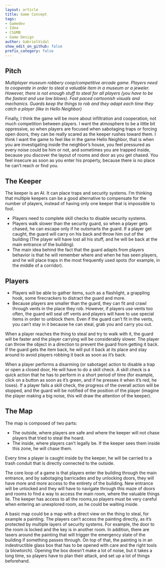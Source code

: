 ```yaml
---
layout: article
title: Game Concept
tags:
- Gamedev
- Idea
- CSUMB
- Game Design
author: GabrielVidal
show_edit_on_github: false
prefix_category: false
---
```


## Pitch

_Multiplayer museum robbery coop/competitive arcade game.
Players need to cooperate in order to steal a valuable item in a museum or a jeweler. However, there is not enough stuff to steal for all players (you have to be the fastest and use low blows). Fast paced cartoonish visuals and mechanics. Guards keep the things to rob and they adapt each time they catch a player (like in Hello Neighbor)_

Finally, I think the game will be more about infiltration and cooperation, not much competition between players. I want the atmosphere to be a little bit oppressive, so when players are focused when sabotaging traps or forcing open doors, they can be really scared as the keeper rushes toward them.
I think I want the game to feel like in the game Hello Neighbor, that is when you are investigating inside the neighbor’s house, you feel pressured as every noise could be him or not, and sometimes you are trapped inside, because you discover the layout of rooms and door as you get chased.
You feel insecure as soon as you enter his property, because there is no place he can’t reach or find you.

## The Keeper

The keeper is an AI. It can place traps and security systems.
I’m thinking that multiple keepers can be a good alternative to compensate for the number of players, instead of having only one keeper that is impossible to fool.

* Players need to complete skill checks to disable security systems.
* Players walk slower than the security guard, so when a player gets chased, he can escape only if he outsmarts the guard. If a player get caught, the guard will carry on his back and throw him out of the building (The player will have lost all his stuff, and he will be back at the main entrance of the building).
* The main idea behind the fact that the guard adapts from players behavior is that he will remember where and when he has seen players, and he will place traps in the most frequently used spots (for example, in the middle of a corridor).

## Players

* Players will be able to gather items, such as a flashlight, a grappling hook, some firecrackers to distract the guard and more.
* Because players are smaller than the guard, they can fit and crawl through vents in the place they rob. However, if players use vents too often, the guard will seal off vents and players will have to use special items in order to unblock them. Even if the guard can’t fit in the vents, you can’t stay in it because he can steal, grab you and carry you out.

When a player reaches the thing to steal and try to walk with it, the guard will be faster and the player carrying will be considerably slower. The player can throw the object in a direction to prevent the guard from getting it back.
If the guard gets the item back, he will put it back at its place and stay around to avoid players robbing it back as soon as it’s back.

When a player performs a disarming (or sabotage) action to disable a trap or open a closed door, He will have to do a skill check. A skill check is a quick action that he has to perform in a short period of time (for example, click on a button as soon as it’s green, and if he presses it when it’s red, he loses). If a player fails a skill check, the progress of the overall action will be stopped, and the guard will be notified of the position of the player (imagine the player making a big noise, this will draw the attention of the keeper).

## The Map

The map is composed of two parts:

* The outside, where players are safe and where the keeper will not chase players that tried to steal the hoard.
* The inside, where players can’t legally be. If the keeper sees them inside this zone, he will chase them.

Every time a player is caught inside by the keeper, he will be carried to a trash conduit that is directly connected to the outside.

The core loop of a game is that players enter the building through the main entrance, and by sabotaging barricades and by unlocking doors, they will have more and more access to the entirety of the building. New entrance will be unlocked and they will have to navigate through this maze of doors and rooms to find a way to access the main room, where the valuable things lie.
The keeper has access to all the rooms,so players must be very careful when entering an unexplored room, as he could be waiting inside.

A basic map could be a map with a direct view on the thing to steal, for example a painting. The players can’t access the painting directly, as it’s protected by multiple layers of security systems. For example, the door to the room is locked and the key is in another room. In addition, there are lasers around the painting that will trigger the emergency state of the building if something passes through. On top of that, the painting is in an indestructible glass box that has to be opened with care and the right tools (a blowtorch). Opening the box doesn’t make a lot of noise, but it takes a long time, so players have to plan their attack, and set up a lot of things beforehand.

